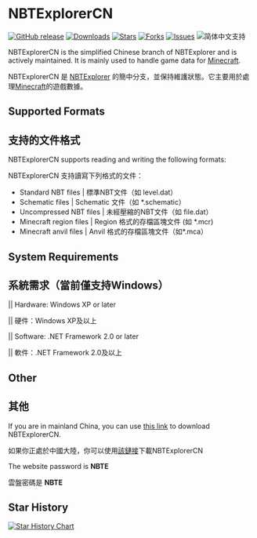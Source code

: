 # NBTExplorerCN

[![GitHub release](https://img.shields.io/github/v/release/GongSunFangYun/NBTExplorerCN?style=flat-square)]()
[![Downloads](https://img.shields.io/github/downloads/GongSunFangYun/NBTExplorerCN/total?style=flat-square)]()
[![Stars](https://img.shields.io/github/stars/GongSunFangYun/NBTExplorerCN?style=flat-square)]()
[![Forks](https://img.shields.io/github/forks/GongSunFangYun/NBTExplorerCN?style=flat-square)]()
[![Issues](https://img.shields.io/github/issues/GongSunFangYun/NBTExplorerCN?style=flat-square)]()
![简体中文支持](https://img.shields.io/badge/简体中文-支持-ff8c00?style=flat-square&labelColor=ff8c00&color=ffd700)

NBTExplorerCN is the simplified Chinese branch of NBTExplorer and is actively maintained. It is mainly used to handle game data for [Minecraft](http://www.minecraft.net).
 
NBTExplorerCN 是 [NBTExplorer](https://github.com/jaquadro/NBTExplorer) 的簡中分支，並保持維護狀態。它主要用於處理[Minecraft](http://www.minecraft.net)的遊戲數據。

## Supported Formats

## 支持的文件格式

NBTExplorerCN supports reading and writing the following formats:

NBTExplorerCN 支持讀寫下列格式的文件：

* Standard NBT files | 標準NBT文件（如 level.dat）
* Schematic files | Schematic 文件（如 *.schematic）
* Uncompressed NBT files | 未經壓縮的NBT文件（如 file.dat）
* Minecraft region files | Region 格式的存檔區塊文件 (如 *.mcr)
* Minecraft anvil files  | Anvil 格式的存檔區塊文件（如*.mca）

## System Requirements  

## 系統需求（當前僅支持Windows）

|| Hardware: Windows XP or later

|| 硬件：Windows XP及以上

|| Software: .NET Framework 2.0 or later

|| 軟件：.NET Framework 2.0及以上

## Other

## 其他

If you are in mainland China, you can use [this link](https://wwrk.lanzoub.com/b01392210f) to download NBTExplorerCN.

如果你正處於中國大陸，你可以使用[該鏈接](https://wwrk.lanzoub.com/b01392210f)下載NBTExplorerCN

The website password is **NBTE**

雲盤密碼是 **NBTE**

## Star History

<a href="https://www.star-history.com/#GongSunFangYun/NBTExplorerCN&Date">
 <picture>
   <source media="(prefers-color-scheme: dark)" srcset="https://api.star-history.com/svg?repos=GongSunFangYun/NBTExplorerCN&type=Date&theme=dark" />
   <source media="(prefers-color-scheme: light)" srcset="https://api.star-history.com/svg?repos=GongSunFangYun/NBTExplorerCN&type=Date" />
   <img alt="Star History Chart" src="https://api.star-history.com/svg?repos=GongSunFangYun/NBTExplorerCN&type=Date" />
 </picture>
</a>
